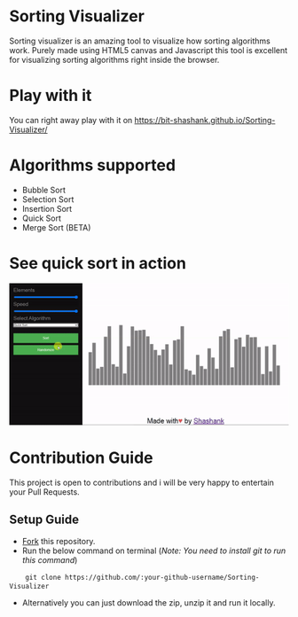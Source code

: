 # Sorting Visualizer

Sorting visualizer is an amazing tool to visualize how sorting algorithms work. Purely made using HTML5 canvas and Javascript this tool is excellent for visualizing sorting algorithms right inside the browser.

# Play with it

You can right away play with it on https://bit-shashank.github.io/Sorting-Visualizer/

# Algorithms supported

-   Bubble Sort
-   Selection Sort
-   Insertion Sort
-   Quick Sort
-   Merge Sort (BETA)

# See quick sort in action

![](QuickSort.gif)

# Contribution Guide

This project is open to contributions and i will be very happy to entertain your Pull Requests.

## Setup Guide

-   [Fork](https://github.com/bit-shashank/Sorting-Visualizer/fork) this repository.
-   Run the below command on terminal (_Note: You need to install git to run this command_)

```
    git clone https://github.com/:your-github-username/Sorting-Visualizer
```

-   Alternatively you can just download the zip, unzip it and run it locally.
